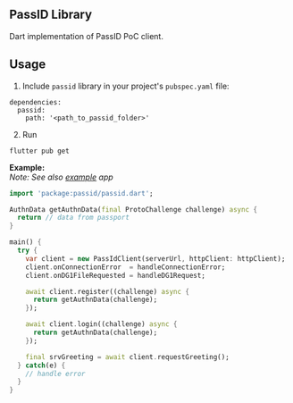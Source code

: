 ## PassID Library
Dart implementation of PassID PoC client.

## Usage
 1) Include `passid` library in your project's `pubspec.yaml` file:  
```
dependencies:
  passid:
    path: '<path_to_passid_folder>'
```
 2) Run 
 ```
 flutter pub get
 ```
 
**Example:**  
*Note: See also [example](example) app*

```dart
import 'package:passid/passid.dart';

AuthnData getAuthnData(final ProtoChallenge challenge) async {
  return // data from passport
}

main() {
  try {
    var client = new PassIdClient(serverUrl, httpClient: httpClient);
    client.onConnectionError  = handleConnectionError;
    client.onDG1FileRequested = handleDG1Request;

    await client.register((challenge) async {
      return getAuthnData(challenge);
    });

    await client.login((challenge) async {
      return getAuthnData(challenge);
    });

    final srvGreeting = await client.requestGreeting();
  } catch(e) {
    // handle error
  }
}
```